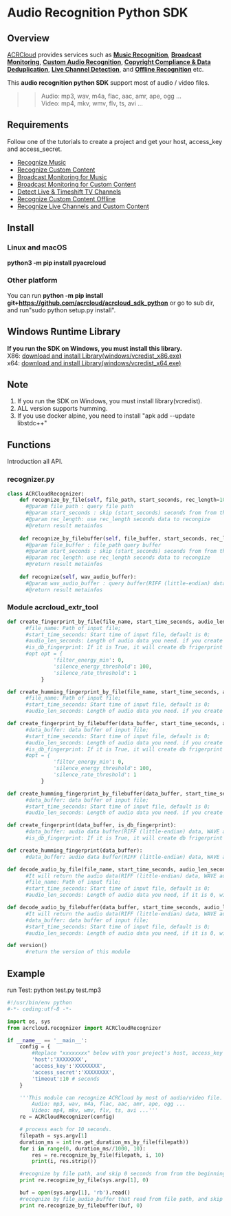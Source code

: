 # Audio Recognition Python SDK

## Overview
  [ACRCloud](https://www.acrcloud.com/) provides services such as **[Music Recognition](https://www.acrcloud.com/music-recognition)**, **[Broadcast Monitoring](https://www.acrcloud.com/broadcast-monitoring/)**, **[Custom Audio Recognition](https://www.acrcloud.com/second-screen-synchronization%e2%80%8b/)**, **[Copyright Compliance & Data Deduplication](https://www.acrcloud.com/copyright-compliance-data-deduplication/)**, **[Live Channel Detection](https://www.acrcloud.com/live-channel-detection/)**, and **[Offline Recognition](https://www.acrcloud.com/offline-recognition/)** etc.<br>

  This **audio recognition python SDK** support most of audio / video files. 

>>Audio: mp3, wav, m4a, flac, aac, amr, ape, ogg ...<br>
>>Video: mp4, mkv, wmv, flv, ts, avi ...

## Requirements
Follow one of the tutorials to create a project and get your host, access_key and access_secret.

 * [Recognize Music](https://docs.acrcloud.com/tutorials/recognize-music)
 * [Recognize Custom Content](https://docs.acrcloud.com/tutorials/recognize-custom-content)
 * [Broadcast Monitoring for Music](https://docs.acrcloud.com/tutorials/broadcast-monitoring-for-music)
 * [Broadcast Monitoring for Custom Content](https://docs.acrcloud.com/tutorials/broadcast-monitoring-for-custom-content)
 * [Detect Live & Timeshift TV Channels](https://docs.acrcloud.com/tutorials/detect-live-and-timeshift-tv-channels)
 * [Recognize Custom Content Offline](https://docs.acrcloud.com/tutorials/recognize-custom-content-offline)
 * [Recognize Live Channels and Custom Content](https://docs.acrcloud.com/tutorials/recognize-tv-channels-and-custom-content)

## Install
### Linux and macOS

**python3 -m pip install pyacrcloud**

### Other platform

You can run **python -m pip install git+https://github.com/acrcloud/acrcloud_sdk_python** or go to sub dir, and run"sudo python setup.py install".

## Windows Runtime Library 
**If you run the SDK on Windows, you must install this library.**<br>
X86: [download and install Library(windows/vcredist_x86.exe)](https://github.com/acrcloud/acrcloud_sdk_python/blob/master/windows/vcredist_x86.exe)<br>
x64: [download and install Library(windows/vcredist_x64.exe)](https://github.com/acrcloud/acrcloud_sdk_python/blob/master/windows/vcredist_x64.exe)

## Note
1. If you run the SDK on Windows, you must install library(vcredist).
2. ALL version supports humming.
3. If you use docker alpine, you need to install "apk add --update libstdc++"

## Functions
Introduction all API.
### recognizer.py
```python
class ACRCloudRecognizer:
    def recognize_by_file(self, file_path, start_seconds, rec_length=10):
      #@param file_path : query file path
      #@param start_seconds : skip (start_seconds) seconds from from the beginning of (filePath)
      #@param rec_length: use rec_length seconds data to recongize
      #@return result metainfos
      
    def recognize_by_filebuffer(self, file_buffer, start_seconds, rec_length=10):
      #@param file_buffer : file_path query buffer
      #@param start_seconds : skip (start_seconds) seconds from from the beginning of (filePath)
      #@param rec_length: use rec_length seconds data to recongize
      #@return result metainfos
      
    def recognize(self, wav_audio_buffer):
      #@param wav_audio_buffer : query buffer(RIFF (little-endian) data, WAVE audio, Microsoft PCM, 16 bit, mono 8000 Hz)
      #@return result metainfos
```
### Module acrcloud_extr_tool
```python
def create_fingerprint_by_file(file_name, start_time_seconds, audio_len_seconds, is_db_fingerprint, opt):
      #file_name: Path of input file; 
      #start_time_seconds: Start time of input file, default is 0; 
      #audio_len_seconds: Length of audio data you need. if you create recogize frigerprint, default is 12 seconds, if you create db frigerprint, it is not usefully; 
      #is_db_fingerprint: If it is True, it will create db frigerprint (Fingerprint for bucket, not for recognition); 
      #opt opt = {
               'filter_energy_min': 0,
               'silence_energy_threshold': 100,
               'silence_rate_threshold': 1
           }

def create_humming_fingerprint_by_file(file_name, start_time_seconds, audio_len_seconds):
      #file_name: Path of input file; 
      #start_time_seconds: Start time of input file, default is 0; 
      #audio_len_seconds: Length of audio data you need. if you create recogize frigerprint, default is 12 seconds, if you create db frigerprint, it is not usefully; 

def create_fingerprint_by_filebuffer(data_buffer, start_time_seconds, audio_len_seconds, is_db_fingerprint, opt):
      #data_buffer: data buffer of input file; 
      #start_time_seconds: Start time of input file, default is 0; 
      #audio_len_seconds: Length of audio data you need. if you create recogize frigerprint, default is 12 seconds, if you create db frigerprint, it is not usefully; 
      #is_db_fingerprint: If it is True, it will create db frigerprint (Fingerprint for bucket, not for recognition); 
      #opt = {
               'filter_energy_min': 0,
               'silence_energy_threshold': 100,
               'silence_rate_threshold': 1
           }

def create_humming_fingerprint_by_filebuffer(data_buffer, start_time_seconds, audio_len_seconds):
      #data_buffer: data buffer of input file; 
      #start_time_seconds: Start time of input file, default is 0; 
      #audio_len_seconds: Length of audio data you need. if you create recogize frigerprint, default is 12 seconds, if you create db frigerprint, it is not usefully; 

def create_fingerprint(data_buffer, is_db_fingerprint):
      #data_buffer: audio data buffer(RIFF (little-endian) data, WAVE audio, Microsoft PCM, 16 bit, mono 8000 Hz); 
      #is_db_fingerprint: If it is True, it will create db frigerprint (Fingerprint for bucket, not for recognition); 

def create_humming_fingerprint(data_buffer):
      #data_buffer: audio data buffer(RIFF (little-endian) data, WAVE audio, Microsoft PCM, 16 bit, mono 8000 Hz); 

def decode_audio_by_file(file_name, start_time_seconds, audio_len_seconds):
      #It will return the audio data(RIFF (little-endian) data, WAVE audio, Microsoft PCM, 16 bit, mono 8000 Hz); 
      #file_name: Path of input file; 
      #start_time_seconds: Start time of input file, default is 0; 
      #audio_len_seconds: Length of audio data you need, if it is 0, will decode all the audio; 

def decode_audio_by_filebuffer(data_buffer, start_time_seconds, audio_len_seconds):
      #It will return the audio data(RIFF (little-endian) data, WAVE audio, Microsoft PCM, 16 bit, mono 8000 Hz); 
      #data_buffer: data buffer of input file; 
      #start_time_seconds: Start time of input file, default is 0; 
      #audio_len_seconds: Length of audio data you need, if it is 0, will decode all the audio; 

def version() 
      #return the version of this module
```
## Example
run Test: python test.py test.mp3
```python
#!/usr/bin/env python
#-*- coding:utf-8 -*-

import os, sys
from acrcloud.recognizer import ACRCloudRecognizer

if __name__ == '__main__':
    config = {
        #Replace "xxxxxxxx" below with your project's host, access_key and access_secret.
        'host':'XXXXXXXX',
        'access_key':'XXXXXXXX', 
        'access_secret':'XXXXXXXX',
        'timeout':10 # seconds
    }

    '''This module can recognize ACRCloud by most of audio/video file. 
        Audio: mp3, wav, m4a, flac, aac, amr, ape, ogg ...
        Video: mp4, mkv, wmv, flv, ts, avi ...'''
    re = ACRCloudRecognizer(config)

    # process each for 10 seconds.
    filepath = sys.argv[1]
    duration_ms = int(re.get_duration_ms_by_file(filepath))
    for i in range(0, duration_ms//1000, 10):
        res = re.recognize_by_file(filepath, i, 10)
        print(i, res.strip())

    #recognize by file path, and skip 0 seconds from from the beginning of sys.argv[1].
    print re.recognize_by_file(sys.argv[1], 0)

    buf = open(sys.argv[1], 'rb').read()
    #recognize by file_audio_buffer that read from file path, and skip 0 seconds from from the beginning of sys.argv[1].
    print re.recognize_by_filebuffer(buf, 0)
```
